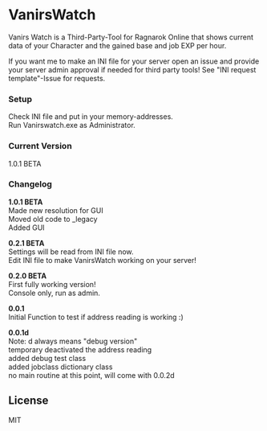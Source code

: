 # VanirsWatch  
  
Vanirs Watch is a Third-Party-Tool for Ragnarok Online that shows current data of your Character and the gained base and job EXP per hour.  
  
If you want me to make an INI file for your server open an issue and provide your server admin approval if needed for third party tools! See "INI request template"-Issue for requests.  
  
### Setup  
Check INI file and put in your memory-addresses.  
Run Vanirswatch.exe as Administrator.  
  
### Current Version  
1.0.1 BETA  
  
### Changelog  
**1.0.1 BETA**  
Made new resolution for GUI  
Moved old code to _legacy  
Added GUI  
  
**0.2.1 BETA**  
Settings will be read from INI file now.  
Edit INI file to make VanirsWatch working on your server!  

**0.2.0 BETA**  
First fully working version!  
Console only, run as admin.  

**0.0.1**  
Initial Function to test if address reading is working :)

**0.0.1d**  
Note: d always means "debug version"  
temporary deactivated the address reading  
added debug test class  
added jobclass dictionary class  
no main routine at this point, will come with 0.0.2d  

License
----

MIT
